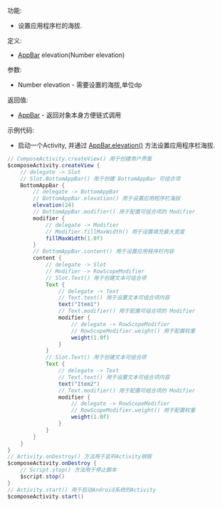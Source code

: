 功能:

+ 设置应用程序栏的海拔.

定义:

+ [AppBar](/API/UI/Compose/Widget/AppBar/README.md) elevation(Number elevation)

参数:

+ Number elevation - 需要设置的海拔,单位dp

返回值:

+ [AppBar](/API/UI/Compose/Widget/AppBar/README.md) - 返回对象本身方便链式调用

示例代码:

+ 启动一个Activity, 并通过 [AppBar.elevation()](/API/UI/Compose/Widget/AppBar/README.md?id=elevation) 方法设置应用程序栏海拔.

```groovy
// ComposeActivity.createView() 用于创建用户界面
$composeActivity.createView {
    // delegate -> Slot
    // Slot.BottomAppBar() 用于创建 BottomAppBar 可组合项
    BottomAppBar {
        // delegate -> BottomAppBar
        // BottomAppBar.elevation() 用于设置应用程序栏海拔
        elevation(24)
        // BottomAppBar.modifier() 用于配置可组合项的 Modifier
        modifier {
            // delegate -> Modifier
            // Modifier.fillMaxWidth() 用于设置填充最大宽度
            fillMaxWidth(1.0f)
        }
        // BottomAppBar.content() 用于设置应用程序栏内容
        content {
            // delegate -> Slot
            // Modifier -> RowScopeModifier
            // Slot.Text() 用于创建文本可组合项
            Text {
                // delegate -> Text
                // Text.text() 用于设置文本可组合项内容
                text("Item1")
                // Text.modifier() 用于配置可组合项的 Modifier
                modifier {
                    // delegate -> RowScopeModifier
                    // RowScopeModifier.weight() 用于配置权重
                    weight(1.0f)
                }
            }
            // Slot.Text() 用于创建文本可组合项
            Text {
                // delegate -> Text
                // Text.text() 用于设置文本可组合项内容
                text("Item2")
                // Text.modifier() 用于配置可组合项的 Modifier
                modifier {
                    // delegate -> RowScopeModifier
                    // RowScopeModifier.weight() 用于配置权重
                    weight(1.0f)
                }
            }
        }
    }
}
// Activity.onDestroy() 方法用于监听Activity销毁
$composeActivity.onDestroy {
    // Script.stop() 方法用于停止脚本
    $script.stop()
}
// Activity.start() 用于启动Android系统的Activity
$composeActivity.start()
```